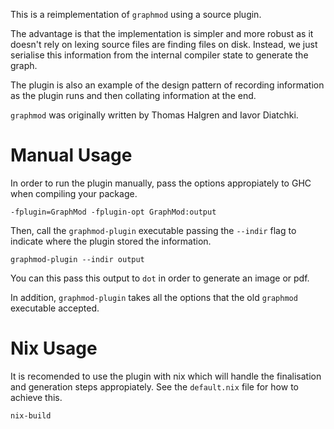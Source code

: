This is a reimplementation of `graphmod` using a source plugin.

The advantage is that the implementation is simpler and more robust as
it doesn't rely on lexing source files are finding files on disk. Instead,
we just serialise this information from the internal compiler state to
generate the graph.

The plugin is also an example of the design pattern of recording information
as the plugin runs and then collating information at the end.

`graphmod` was originally written by Thomas Halgren and Iavor Diatchki.

# Manual Usage

In order to run the plugin manually, pass the options appropiately to GHC when
compiling your package.

```
-fplugin=GraphMod -fplugin-opt GraphMod:output
```

Then, call the `graphmod-plugin` executable passing the `--indir` flag
to indicate where the plugin stored the information.

```
graphmod-plugin --indir output
```

You can this pass this output to `dot` in order to generate an image or pdf.

In addition, `graphmod-plugin` takes all the options that the old `graphmod`
executable accepted.

# Nix Usage

It is recomended to use the plugin with nix which will handle the finalisation
and generation steps appropiately. See the `default.nix` file for how to achieve
this.

```
nix-build
```
